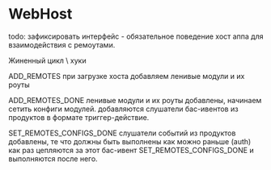 # WebHost


todo:
зафиксировать интерфейс - обязательное поведение хост аппа для взаимодействия с ремоутами.

Жиненный цикл \ хуки

ADD_REMOTES
при загрузке хоста добавляем ленивые модули и их роуты

ADD_REMOTES_DONE
ленивые модули и их роуты добавлены, начинаем сетить конфиги модулей.
добавляются слушатели бас-ивентов из продуктов в формате триггер-действие.

SET_REMOTES_CONFIGS_DONE
слушатели событий из продуктов добавлены,
те что должны быть выполнены как можно раньше (auth) 
как раз цепляются за этот бас-ивент SET_REMOTES_CONFIGS_DONE и выполняются после него.

